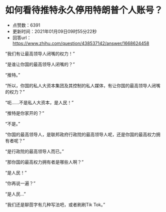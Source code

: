 # 如何看待推特永久停用特朗普个人账号？
- 点赞数：6391
- 更新时间：2021年01月09日09时55分22秒
- 回答url：https://www.zhihu.com/question/438537142/answer/1668624458
<body>
 <p data-pid="drXCnSLK">“我们有让最高领导人闭嘴的权力！”</p>
 <p data-pid="76CLZYzt">“是谁让你国的最高领导人闭嘴的？”</p>
 <p data-pid="ixgsILDp">“推特。”</p>
 <p data-pid="V1lKV9Ao">“所以，你国的私人大资本集团及其控制的私人媒体，有让你国的最高领导人闭嘴的权力？”</p>
 <p data-pid="Ypf5eFPb">“呃......不是私人大资本，是人民！”</p>
 <p data-pid="qUBYAobh">“推特是你家开的？”</p>
 <p data-pid="cWOq93Jm">“不是。”</p>
 <p data-pid="A2VOBXNO">“你国的最高领导人，是联邦政府行政院的最高领导人呢，还是你国的最高权力拥有者呢？”</p>
 <p data-pid="VU6UvcoM">“是行政院的最高领导人而已。”</p>
 <p data-pid="5tarIch0">“那你国的最高权力拥有者是哪些人啊？”</p>
 <p data-pid="A4055tHj">“是人民！”</p>
 <p data-pid="Po0XcES_">“你再说一遍？”</p>
 <p data-pid="CbdRYJcd">“是人民...”</p>
 <p data-pid="bez_oDz_">“我们还是聊茴字有几种写法吧，或者刷刷Tik Tok。”</p>
</body>